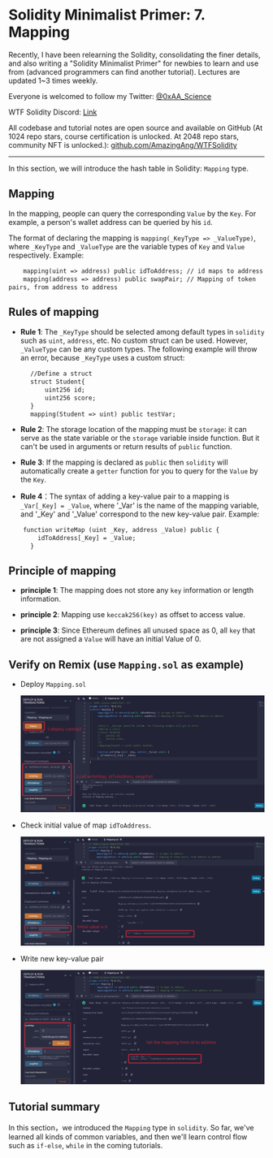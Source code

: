# Solidity Minimalist Primer: 7. Mapping

Recently, I have been relearning the Solidity, consolidating the finer details, and also writing a "Solidity Minimalist Primer" for newbies to learn and use from (advanced programmers can find another tutorial). Lectures are updated 1~3 times weekly. 

Everyone is welcomed to follow my Twitter: [@0xAA_Science](https://twitter.com/0xAA_Science)

WTF Solidity Discord: [Link](https://discord.gg/5akcruXrsk)

All codebase and tutorial notes are open source and available on GitHub (At 1024 repo stars, course certification is unlocked. At 2048 repo stars, community NFT is unlocked.): [github.com/AmazingAng/WTFSolidity](https://github.com/AmazingAng/WTFSolidity)

-----

In this section, we will introduce the hash table in Solidity: `Mapping` type.

## Mapping
In the mapping, people can query the corresponding `Value` by the `Key`. For example, a person's wallet address can be queried by his `id`.

The format of declaring the mapping is `mapping(_KeyType => _ValueType)`, where `_KeyType` and `_ValueType` are the variable types of `Key` and `Value` respectively. Example:
```solidity
    mapping(uint => address) public idToAddress; // id maps to address
    mapping(address => address) public swapPair; // Mapping of token pairs, from address to address
```

## Rules of mapping
- **Rule 1**: The `_KeyType` should be selected among default types in `solidity` such as ` uint `, `address`, etc. No custom struct can be used. However, `_ValueType` can be any custom types. The following example will throw an error, because `_KeyType` uses a custom struct:
```solidity
      //Define a struct
      struct Student{
          uint256 id;
          uint256 score;
      }
      mapping(Student => uint) public testVar;
```
- **Rule 2**: The storage location of the mapping must be `storage`: it can serve as the state variable or the `storage` variable inside function. But it can't be used in arguments or return results of `public` function.

- **Rule 3**: If the mapping is declared as `public` then `solidity` will automatically create a `getter` function for you to query for the `Value` by the `Key`.

- **Rule 4**：The syntax of adding a key-value pair to a mapping is `_Var[_Key] = _Value`, where '_Var' is the name of the mapping variable, and '_Key' and '_Value' correspond to the new key-value pair. Example:
```solidity
    function writeMap (uint _Key, address _Value) public {
        idToAddress[_Key] = _Value;
      }
```
## Principle of mapping
- **principle 1**: The mapping does not store any `key` information or length information.

- **principle 2**: Mapping use `keccak256(key)` as offset to access value.

- **principle 3**: Since Ethereum defines all unused space as 0, all `key` that are not assigned a `Value` will have an initial Value of 0.

## Verify on Remix (use `Mapping.sol` as example)
- Deploy `Mapping.sol`

    ![7-1_en](./img/7-1_en.png)

- Check initial value of map `idToAddress`.

    ![7-2_en](./img/7-2_en.png)

- Write new key-value pair

    ![7-3_en](./img/7-3_en.png)



## Tutorial summary
In this section，we introduced the `Mapping` type in `solidity`. So far, we've learned all kinds of common variables, and then we'll learn control flow such as `if-else`, `while` in the coming tutorials.
